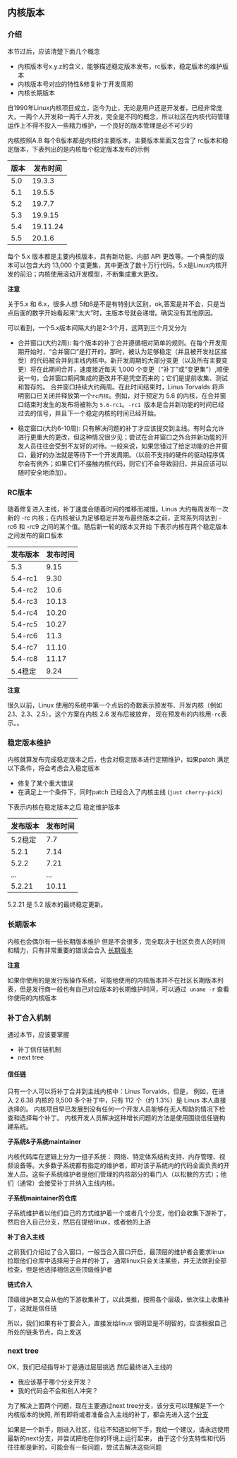 ## 内核版本

### 介绍

本节过后，应该清楚下面几个概念

- 内核版本号x.y.z的含义，能够描述稳定版本发布，rc版本，稳定版本的维护版本
- 内核版本号对应的特性&修复补丁开发周期
- 内核长期版本

自1990年Linux内核项目成立，迄今为止，无论是用户还是开发者，已经非常庞大，一两个人开发和一两千人开发，完全是不同的概念，所以社区在内核代码管理运作上不得不投入一些精力维护，一个良好的版本管理是必不可少的

内核按照A.B 每个B版本都是内核的主要版本，主要版本里面又包含了 rc版本和稳定版本，下表列出的是内核每个稳定版本发布的示例

| 版本  | 发布时间     |
| --- | -------- |
| 5.0 | 19.3.3   |
| 5.1 | 19.5.5   |
| 5.2 | 19.7.7   |
| 5.3 | 19.9.15  |
| 5.4 | 19.11.24 |
| 5.5 | 20.1.6   |

每个 5.x 版本都是主要内核版本，具有新功能、内部 API 更改等。一个典型的版本可以包含大约 13,000 个变更集，其中更改了数十万行代码。5.x是Linux内核开发的前沿；内核使用滚动开发模型，不断集成重大更改。

**注意**

关于5.x 和 6.x，很多人想 5和6是不是有特别大区别，ok,答案是并不会，只是当点后面的数字开始看起来“太大”时，主版本号就会递增。确实没有其他原因。

可以看到，一个5.x版本间隔大约是2-3个月，这两到三个月又分为

- 合并窗口(大约2周): 
  每个版本的补丁合并遵循相对简单的规则。在每个开发周期开始时，“合并窗口”是打开的，那时，被认为足够稳定（并且被开发社区接受）的代码被合并到主线内核中。新开发周期的大部分变更（以及所有主要变更）将在此期间合并，速度接近每天 1,000 个变更（“补丁”或“变更集”）,顺便说一句，合并窗口期间集成的更改并不是凭空而来的；它们是提前收集、测试和暂存的。
   合并窗口持续大约两周。在此时间结束时，Linus Torvalds 将声明窗口已关闭并释放第一个`rc内核`。例如，对于预定为 5.6 的内核，在合并窗口结束时发生的发布将被称为 `5.6-rc1`。`-rc1 `版本是合并新功能的时间已经过去的信号，并且下一个稳定内核的时间已经开始。

- 稳定窗口(大约6-10周): 
  只有解决问题的补丁才应该提交到主线。有时会允许进行更重大的更改，但这种情况很少见；尝试在合并窗口之外合并新功能的开发人员往往会受到不友好的对待。一般来说，如果您错过了给定功能的合并窗口，最好的办法就是等待下一个开发周期。（以前不支持的硬件的驱动程序偶尔会有例外；如果它们不接触内核代码，则它们不会导致回归，并且应该可以随时安全地添加）。

### RC版本

随着修复进入主线，补丁速度会随着时间的推移而减慢。Linus 大约每周发布一次新的 -rc 内核；在内核被认为足够稳定并发布最终版本之前，正常系列将达到 -rc6 和 -rc9 之间的某个值。随后新一轮的版本又开始
下表示内核在两个稳定版本之间发布的窗口版本

| 发布版本    | 发布时间  |
| ------- | ----- |
| 5.3     | 9.15  |
| 5.4-rc1 | 9.30  |
| 5.4-rc2 | 10.6  |
| 5.4-rc3 | 10.13 |
| 5.4-rc4 | 10.20 |
| 5.4-rc5 | 10.27 |
| 5.4-rc6 | 11.3  |
| 5.4-rc7 | 11.10 |
| 5.4-rc8 | 11.17 |
| 5.4稳定   | 9.24  |

**注意**

很久以前，Linux 使用的系统中第一个点后的奇数表示预发布、开发内核（例如 2.1、2.3、2.5）。这个方案在内核 2.6 发布后被放弃，
 现在预发布的内核用`-rc`表示。。

### 稳定版本维护

内核就算发布完成稳定版本之后，也会对稳定版本进行定期维护，如果patch 满足以下条件，将会考虑合入稳定版本

- 修复了某个重大错误
- 在满足上一个条件下，同时patch 已经合入了内核主线 (`just cherry-pick`)

下表示内核在稳定版本之后 稳定维护版本

| 发布版本   | 发布时间  |
| ------ | ----- |
| 5.2稳定  | 7.7   |
| 5.2.1  | 7.14  |
| 5.2.2  | 7.21  |
| ...    | ...   |
| 5.2.21 | 10.11 |

5.2.21 是 5.2 版本的最终稳定更新。

### 长期版本

内核也会偶尔有一些长期版本维护 但是不会很多，完全取决于社区负责人的时间和精力，只有非常重要的错误会合入 [长期版本](https://www.kernel.org/category/releases.html)

**注意**

如果你使用的是发行版操作系统，可能他使用的内核版本并不在社区长期版本列表，但是发行商一般也有自己对应版本的长期维护时间，可以通过  `uname -r` 查看你使用的内核版本

### 补丁合入机制

通过本节，应该要掌握

- 补丁信任链机制
- next tree

#### 信任链

只有一个人可以将补丁合并到主线内核中：Linus Torvalds，但是，
例如，在进入 2.6.38 内核的 9,500 多个补丁中，只有 112 个（约 1.3%）是 Linus 本人直接选择的。
内核项目早已发展到没有任何一个开发人员能够在无人帮助的情况下检查和选择每个补丁。
内核开发人员解决这种增长问题的方法是使用围绕信任链构建系统。

**子系统&子系统maintainer**

内核代码库在逻辑上分为一组子系统：
网络、特定体系结构支持、内存管理、视频设备等。大多数子系统都有指定的维护者，即对该子系统内的代码全面负责的开发人员。这些子系统维护者是他们管理的内核部分的看门人（以松散的方式）；他们（通常）会接受补丁并纳入主线内核。

**子系统maintainer的仓库**

子系统维护者以他们自己的方式维护着一个或者几个分支，他们会收集下游补丁，然后合入自己分支，然后在提给linux，或者他的上游

**补丁合入主线**

之前我们介绍过了合入窗口，一般当合入窗口开启，最顶层的维护者会要求linux拉取他们仓库中选择用于合并的补丁，
通常linux只会关注某些，并无法做到全部检查，但是他选择相信这些顶级维护者

**链式合入**

顶级维护者又会从他的下游收集补丁，以此类推，按照各个层级，依次往上收集补丁，这就是信任链

所以，我们如果有补丁要合入，直接发给linux 很明显是不明智的，应该根据自己所处的链条节点，向上发送

### next tree

OK，我们已经指导补丁是通过层层挑选 然后最终进入主线的

- 我应该基于哪个分支开发？
- 我的代码会不会和别人冲突？

为了解决上面两个问题，现在主要通过next tree分支，该分支可以理解是下一个内核版本的快照,
所有即将或者准备合入主线的补丁，都会先进入这个[分支](https://www.kernel.org/pub/linux/kernel/next/)

如果是一个新手，刚进入社区，往往不知道如何下手，我给一个建议，请永远使用最新的next分支，并尝试把他在你的环境上运行起来，
由于这个分支特性和代码往往都是新的，可能会有一些问题，尝试去解决这些问题
